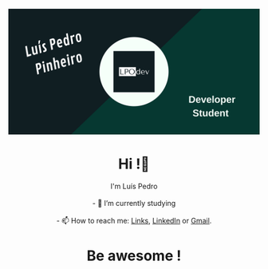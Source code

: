 [![image](./banner.png)](https://github.com/LPOdev)
<h1 align="center">Hi !👋</h1>

<p align="center">
I'm Luís Pedro <br><br>
- 🔭 I’m currently studying<br><br>
  - 📫 How to reach me: <a href='https://linktr.ee/lpodev'>Links</a>, <a href="https://www.linkedin.com/in/lpodev/">LinkedIn</a> or <a href="mailto:lpodevco@gmail.com">Gmail</a>.
</p>

<h1 align="center"> Be awesome ! </h1>

